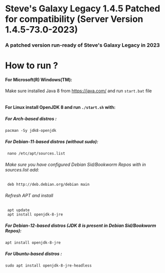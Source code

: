 # Steve's Galaxy Legacy 1.4.5 Patched for compatibility (Server Version 1.4.5-73.0-2023)
 
 ### A patched version run-ready of Steve's Galaxy Legacy in 2023
 
# How to run ?
 #### For Microsoft(R) Windows(TM):
  Make sure installed Java 8 from https://java.com/ and run `start.bat` file
  <br>
  <br>
  #### For Linux install OpenJDK 8 and run `./start.sh` with:
  ##### For Arch-based distros :
    pacman -Sy jdk8-openjdk
  ##### For Debian-11-based distros (without sudo):
     nano /etc/apt/sources.list

   ###### Make sure you have configured Debian Sid/Bookworm Repos with in sources.list add:
     deb http://deb.debian.org/debian main
   ###### Refresh APT and install
     apt update
     apt install openjdk-8-jre
     
##### For Debian-12-based distros (JDK 8 is present in Debian Sid/Bookworm Repos):
    apt install openjdk-8-jre
    
##### For Ubuntu-based distros :
    sudo apt install openjdk-8-jre-headless
   
   
    
